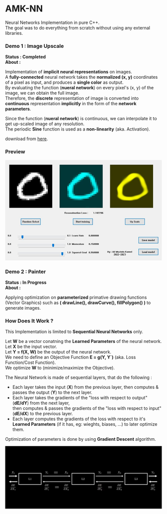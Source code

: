 # AMK-NN
Neural Networks Implementation in pure C++.  
The goal was to do everything from scratch without using any external libraries.  

### Demo 1 : Image Upscale
**Status : Completed**  
**About :**  
  
Implementation of **implicit neural representations** on images.  
A **fully-connected** neural network takes the **normalized (x, y)** coordinates of a pixel as input, and produces a **single color** as output.  
By evaluating the function (**nueral network**) on every pixel's (x, y) of the image, we can obtain the full image.  
Therefore, the **discrete** representation of image is converted into **continuous** representation **implicitly** in the form of the **network parameters**.  
  
Since the function (**nueral network**) is continuous, we can interpolate it to get up-scaled image of any resolution.  
The periodic **Sine** function is used as a **non-linearity** (aka. Activation).  

download from [here](https://mega.nz/file/pM0UnBxZ#bbUbsSVTP682dloHIIiZceuk7KeqJ2vdmD0oJAcH7Ys).  

### Preview
![Demo Screenshot](./screenshot.jpg)

### Demo 2 : Painter
**Status : In Progress**  
**About :**  
  
Applying optimization on **parameterized** primative drawing functions (Vector Graphics) such as **( drawLine(), drawCurve(), fillPolygon() )** to generate images.  

### How Does It Work ?
This Implementation is limited to **Sequential Neural Networks** only.  
  
Let **W** be a vector conatning the **Learned Parameters** of the neural network.  
Let **X** be the input vector.  
Let **Y = f(X, W)** be the output of the neural network.  
We need to define an Objective Function **E = g(Y, Y`)** (aka. Loss Function/Cost Function).  
We optimize **W** to (minimize/maximize the Objective).  
  
The Neural Network is made of sequential layers, that do the following :  
- Each layer takes the input (**X**) from the previous layer, then computes & passes the output (**Y**) to the next layer.  
- Each layer takes the gradients of the "loss with respect to output" (**dE/dY**) from the next layer,  
  then computes & passes the gradients of the "loss with respect to input" (**dE/dX**) to the previous layer.  
- Each layer computes the gradients of the loss with respect to it's **Learned Parameters** (if it has, eg: wieghts, biases, ...) to later optimize them.  
  
Optimization of parameters is done by using **Gradient Descent** algorithm.   
  
![Sequential Neural Network](./sequential_network.jpg)